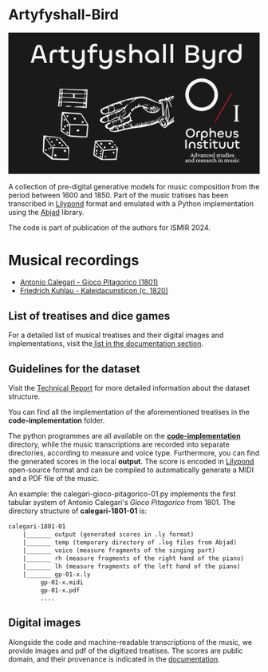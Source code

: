 # Artyfyshall-Bird

![artyfyshall_byrd_thumb](./figs/thumbnail_212_NicholasCornia.png)

A collection of pre-digital generative models for music composition from the period between 1600 and 1850. 
Part of the music tratises has been transcribed in [Lilypond](https://lilypond.org/) format and emulated with a Python implementation using the [Abjad](https://abjad.github.io/) library.

The code is part of publication of the authors for ISMIR 2024. 

# Musical recordings

- [Antonio Calegari - Gioco Pitagorico (1801)](https://www.youtube.com/watch?v=X-PgYczfM8s)
- [ Friedrich Kuhlau - Kaleidacunsticon (c. 1820)](https://youtu.be/5k1VQtYZHWk)

## List of treatises and dice games

For a detailed list of musical treatises and their digital images and implementations, visit the[ list in the documentation section](./documentation/treatises_list.md).

## Guidelines for the dataset

Visit the [Technical Report](./documentation/technical_report.md) for more detailed information about the dataset structure.

You can find all the implementation of the aforementioned treatises in the **code-implementation** folder. 

The python programmes are all available on the [**code-implementation**](./code-implementation) directory, while the music transcriptions are recorded into separate directories, according to measure and voice type. Furthermore, you can find the generated scores in the local **output**. The score is encoded in [Lilypond](https://lilypond.org/) open-source format and can be compiled to automatically generate a MIDI and a PDF file of the music.
  
An example: the calegari-gioco-pitagorico-01.py implements the first tabular system of Antonio Calegari's *Gioco Pitagorico* from 1801. The directory structure of **calegari-1801-01** is:

```
calegari-1801-01
	|_______ output (generated scores in .ly format)
	|_______ temp (temporary directory of .log files from Abjad)
	|_______ voice (measure fragments of the singing part)
	|_______ rh (measure fragments of the right hand of the piano)
	|_______ lh (measure fragments of the left hand of the piano)
	|_______ gp-01-x.ly
		 gp-01-x.midi
		 gp-01-x.pdf
		 ....
```

## Digital images

Alongside the code and machine-readable transcriptions of the music, we provide images and pdf of the digitized treatises. The scores are public domain, and their provenance is indicated in the [documentation](./documentation/treatises_list.md).

